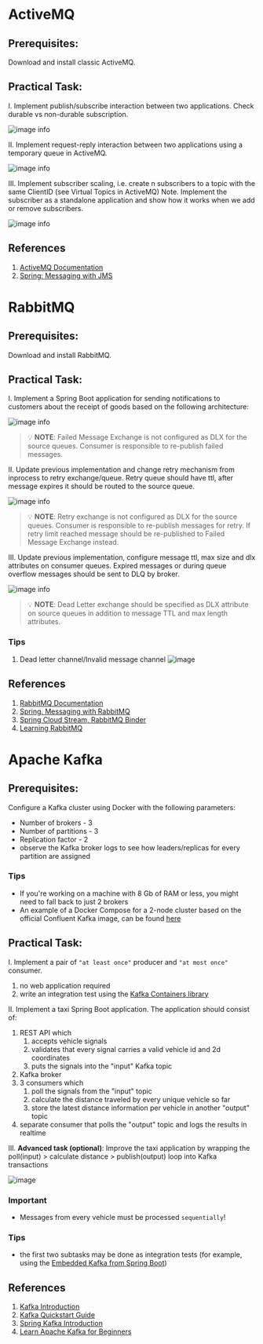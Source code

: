 # ActiveMQ

## Prerequisites:

Download and install classic ActiveMQ.


## Practical Task:

I. Implement publish/subscribe interaction between two applications. Check durable vs non-durable subscription.

![image info](./Content/Attachments/dur_non_dur.png)

II. Implement request-reply interaction between two applications using a temporary queue in ActiveMQ.

![image info](./Content/Attachments/request-reply.png)

III. Implement subscriber scaling, i.e. create n subscribers to a topic with the same ClientID (see Virtual Topics in ActiveMQ)
Note. Implement the subscriber as a standalone application and show how it works when we add or remove subscribers.

![image info](./Content/Attachments/virtual-topic.png)

## References

1. [ActiveMQ Documentation](https://activemq.apache.org/components/classic/documentation)
2. [Spring: Messaging with JMS](https://www.linkedin.com/learning/spring-messaging-with-jms)



# RabbitMQ

## Prerequisites:

Download and install RabbitMQ.

## Practical Task:
I. Implement a Spring Boot application for sending notifications to customers about the receipt of goods based on the following architecture:

![image info](./Content/Attachments/Reliable-part1.png)

> 💡 **NOTE**: Failed Message Exchange is not configured as DLX for the source queues. Consumer is responsible to re-publish failed messages.

II. Update previous implementation and change retry mechanism from inprocess to retry exchange/queue. Retry queue should have ttl, after message expires it should be routed to the source queue.

![image info](./Content/Attachments/Reliable-part2.png)

> 💡 **NOTE**: Retry exchange is not configured as DLX for the source queues. Consumer is responsible to re-publish messages for retry. If retry limit reached message should be re-published to Failed Message Exchange instead.

III. Update previous implementation, configure message ttl, max size and dlx attributes on consumer queues. Expired messages or during queue overflow messages should be sent to DLQ by broker.

![image info](./Content/Attachments/Reliable-part3.png)

> 💡 **NOTE**: Dead Letter exchange should be specified as DLX attribute on source queues in addition to message TTL and max length attributes.

### Tips
1. Dead letter channel/Invalid message channel
![image](./Content/Attachments/DLQ_IMQ.png)

## References

1. [RabbitMQ Documentation](https://www.rabbitmq.com/documentation.html)
2. [Spring. Messaging with RabbitMQ](https://spring.io/guides/gs/messaging-rabbitmq/)
3. [Spring Cloud Stream, RabbitMQ Binder](https://docs.spring.io/spring-cloud-stream-binder-rabbit/docs/current/reference/html/spring-cloud-stream-binder-rabbit.html)
4. [Learning RabbitMQ](https://www.linkedin.com/learning/learning-rabbitmq)


# Apache Kafka

## Prerequisites:

Configure a Kafka cluster using Docker with the following parameters:
* Number of brokers - 3
* Number of partitions - 3
* Replication factor - 2
* observe the Kafka broker logs to see how leaders/replicas for every partition are assigned

### Tips
* If you're working on a machine with 8 Gb of RAM or less, you might need to fall back to just 2 brokers
* An example of a Docker Compose for a 2-node cluster based on the official Confluent Kafka image, can be found
  [here](https://www.baeldung.com/ops/kafka-docker-setup#kafka-cluster-setup)

## Practical Task:

I. Implement a pair of `"at least once"` producer and  `"at most once"` consumer.
1. no web application required
2. write an integration test using the [Kafka Containers library](https://www.testcontainers.org/modules/kafka/)

II. Implement a taxi Spring Boot application. The application should consist of:
1. REST API which
   1. accepts vehicle signals
   2. validates that every signal carries a valid vehicle id and 2d coordinates
   3. puts the signals into the "input" Kafka topic
2. Kafka broker
3. 3 consumers which
   1. poll the signals from the "input" topic
   2. calculate the distance traveled by every unique vehicle so far
   3. store the latest distance information per vehicle in another "output" topic
4. separate consumer that polls the "output" topic and logs the results in realtime

III. **Advanced task (optional)**: Improve the taxi application by wrapping the 
poll(input) > calculate distance > publish(output) loop into Kafka transactions 

![image](./Content/Attachments/kafka-taxi-app.jpg)

### Important
* Messages from every vehicle must be processed `sequentially`!

### Tips
* the first two subtasks may be done as integration tests (for example, using the
  [Embedded Kafka from Spring Boot](https://blog.knoldus.com/testing-spring-embedded-kafka-consumer-and-producer/))

## References

1. [Kafka Introduction](https://kafka.apache.org/intro)
2. [Kafka Quickstart Guide](https://kafka.apache.org/quickstart)
3. [Spring Kafka Introduction](https://docs.spring.io/spring-kafka/reference/html/#introduction)
4. [Learn Apache Kafka for Beginners](https://www.linkedin.com/learning/learn-apache-kafka-for-beginners)









